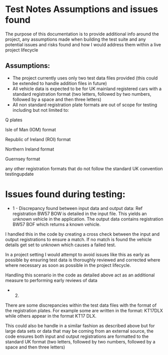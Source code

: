 # Test Notes Assumptions and issues found

The purpose of this documentation is to provide additional info around the project,
any assumptions made when building the test suite and any potential issues and risks found and how I would address them within a live project lifecycle

## Assumptions:
- The project currently uses only two test data files provided (this could be extended to handle addition files in future)
- All vehicle data is expected to be for UK mainland registered cars with a standard registration format
  (two letters, followed by two numbers, followed by a space and then three letters)
- All non standard registration plate formats are out of scope for testing including but not limited to:

Q plates

Isle of Man (IOM) format

Republic of Ireland (ROI) format

Northern Ireland format

Guernsey format

any other registration formats that do not follow the standard UK convention
testingupdate


#  Issues found during testing:

- 1 - Discrepancy found between input data and output data: Ref registration BW57 BOW is detailed in the input file.
This yields an unknown vehicle in the application. The output data contains registration BW57 BOF which returns a known vehicle.

I handled this in the code by creating a cross check between the input and output registrations to ensure a match. If no match is found the vehicle details get set to unknown
which causes a failed test.

In a project setting I would attempt to avoid issues like this as early as possible by ensuring test data is thoroughly reviewed and corrected where
where  necessary as soon as possible in the project lifecycle.

Handling this scenario in the code as detailed above act as an additional measure to performing early reviews of data

- 2.
There are some discrepancies within the test data files with the format of the registration plates. For example some are written in the format:
KT17DLX while others appear in the format KT17 DLX.

This could also be handle in a similar fashion as described above but for large data sets or data that may be coming from an external source, the code ensures both input and output registrations are formatted
to the standard UK format (two letters, followed by two numbers, followed by a space and then three letters)

